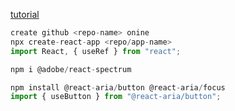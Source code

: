 [tutorial](https://blog.logrocket.com/rich-accessible-uis-react-spectrum/)

```js
create github <repo-name> onine
npx create-react-app <repo/app-name>
import React, { useRef } from "react";

npm i @adobe/react-spectrum

npm install @react-aria/button @react-aria/focus
import { useButton } from "@react-aria/button";
```
